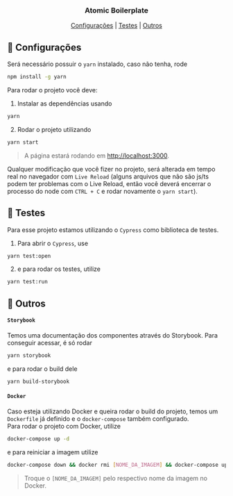 <h3 align="center">Atomic Boilerplate</h3>

<p align="center">
  <a href="#wrench-Configurações">Configurações</a> |
  <a href="#dart-Testes">Testes</a> |
  <a href="#gift-Outros">Outros</a>
</p>

## :wrench: Configurações
Será necessário possuir o `yarn` instalado, caso não tenha, rode
```bash
npm install -g yarn
```

Para rodar o projeto você deve:

1. Instalar as dependências usando
```bash
yarn
```

2. Rodar o projeto utilizando
```bash
yarn start
```
> A página estará rodando em [http://localhost:3000](http://localhost:3000).

Qualquer modificação que você fizer no projeto, será alterada em tempo real no navegador com `Live Reload` (alguns arquivos que não são js/ts podem ter problemas com o Live Reload, então você deverá encerrar o processo do node com `CTRL + C` e rodar novamente o `yarn start`).

## :dart: Testes

Para esse projeto estamos utilizando o `Cypress` como biblioteca de testes.

1. Para abrir o `Cypress`, use
```bash
yarn test:open
```
2. e para rodar os testes, utilize
```bash
yarn test:run
```

## :gift: Outros
#### `Storybook`
Temos uma documentação dos componentes através do Storybook. Para conseguir acessar, é só rodar
```bash
yarn storybook
```
e para rodar o build dele
```bash
yarn build-storybook
```

#### `Docker`
Caso esteja utilizando Docker e queira rodar o build do projeto, temos um `Dockerfile` já definido e o `docker-compose` também configurado.\
Para rodar o projeto com Docker, utilize
```bash
docker-compose up -d
```
e para reiniciar a imagem utilize
```bash
docker-compose down && docker rmi [NOME_DA_IMAGEM] && docker-compose up -d
```
> Troque o `[NOME_DA_IMAGEM]` pelo respectivo nome da imagem no Docker.